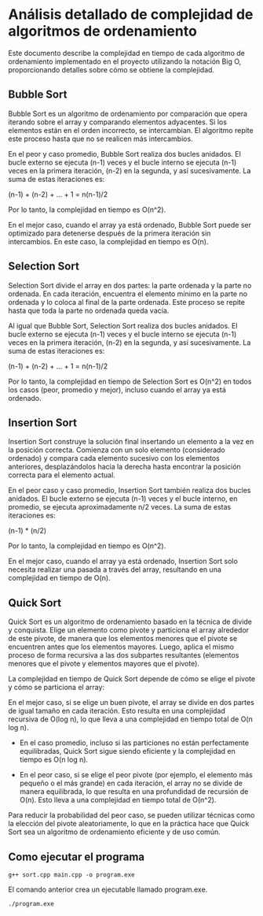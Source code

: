 # Análisis detallado de complejidad de algoritmos de ordenamiento

Este documento describe la complejidad en tiempo de cada algoritmo de ordenamiento implementado en el proyecto utilizando la notación Big O, proporcionando detalles sobre cómo se obtiene la complejidad.

## Bubble Sort

Bubble Sort es un algoritmo de ordenamiento por comparación que opera iterando sobre el array y comparando elementos adyacentes. Si los elementos están en el orden incorrecto, se intercambian. El algoritmo repite este proceso hasta que no se realicen más intercambios.

En el peor y caso promedio, Bubble Sort realiza dos bucles anidados. El bucle externo se ejecuta (n-1) veces y el bucle interno se ejecuta (n-1) veces en la primera iteración, (n-2) en la segunda, y así sucesivamente. La suma de estas iteraciones es:

(n-1) + (n-2) + ... + 1 = n(n-1)/2

Por lo tanto, la complejidad en tiempo es O(n^2).

En el mejor caso, cuando el array ya está ordenado, Bubble Sort puede ser optimizado para detenerse después de la primera iteración sin intercambios. En este caso, la complejidad en tiempo es O(n).

## Selection Sort

Selection Sort divide el array en dos partes: la parte ordenada y la parte no ordenada. En cada iteración, encuentra el elemento mínimo en la parte no ordenada y lo coloca al final de la parte ordenada. Este proceso se repite hasta que toda la parte no ordenada queda vacía.

Al igual que Bubble Sort, Selection Sort realiza dos bucles anidados. El bucle externo se ejecuta (n-1) veces y el bucle interno se ejecuta (n-1) veces en la primera iteración, (n-2) en la segunda, y así sucesivamente. La suma de estas iteraciones es:

(n-1) + (n-2) + ... + 1 = n(n-1)/2

Por lo tanto, la complejidad en tiempo de Selection Sort es O(n^2) en todos los casos (peor, promedio y mejor), incluso cuando el array ya está ordenado.

## Insertion Sort

Insertion Sort construye la solución final insertando un elemento a la vez en la posición correcta. Comienza con un solo elemento (considerado ordenado) y compara cada elemento sucesivo con los elementos anteriores, desplazándolos hacia la derecha hasta encontrar la posición correcta para el elemento actual.

En el peor caso y caso promedio, Insertion Sort también realiza dos bucles anidados. El bucle externo se ejecuta (n-1) veces y el bucle interno, en promedio, se ejecuta aproximadamente n/2 veces. La suma de estas iteraciones es:

(n-1) * (n/2)

Por lo tanto, la complejidad en tiempo es O(n^2).

En el mejor caso, cuando el array ya está ordenado, Insertion Sort solo necesita realizar una pasada a través del array, resultando en una complejidad en tiempo de O(n).

## Quick Sort

Quick Sort es un algoritmo de ordenamiento basado en la técnica de divide y conquista. Elige un elemento como pivote y particiona el array alrededor de este pivote, de manera que los elementos menores que el pivote se encuentren antes que los elementos mayores. Luego, aplica el mismo proceso de forma recursiva a las dos subpartes resultantes (elementos menores que el pivote y elementos mayores que el pivote).

La complejidad en tiempo de Quick Sort depende de cómo se elige el pivote y cómo se particiona el array:

En el mejor caso, si se elige un buen pivote, el array se divide en dos partes de igual tamaño en cada iteración. Esto resulta en una complejidad recursiva de O(log n), lo que lleva a una complejidad en tiempo total de O(n log n).

- En el caso promedio, incluso si las particiones no están perfectamente equilibradas, Quick Sort sigue siendo eficiente y la complejidad en tiempo es O(n log n).

- En el peor caso, si se elige el peor pivote (por ejemplo, el elemento más pequeño o el más grande) en cada iteración, el array no se divide de manera equilibrada, lo que resulta en una profundidad de recursión de O(n). Esto lleva a una complejidad en tiempo total de O(n^2).

Para reducir la probabilidad del peor caso, se pueden utilizar técnicas como la elección del pivote aleatoriamente, lo que en la práctica hace que Quick Sort sea un algoritmo de ordenamiento eficiente y de uso común.

## Como ejecutar el programa

```console 
g++ sort.cpp main.cpp -o program.exe
```

El comando anterior crea un ejecutable llamado program.exe.

```console 
./program.exe
```
